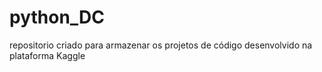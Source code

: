 # python_DC
repositorio criado para armazenar os projetos de código desenvolvido na plataforma Kaggle

